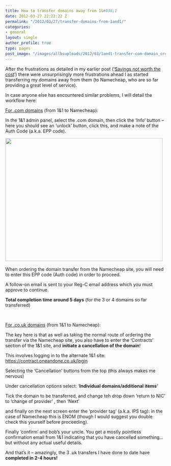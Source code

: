 ```yaml
---
title: How to transfer domains away from 1&#038;1
date: 2012-03-27 22:22:22 Z
permalink: "/2012/03/27/transfer-domains-from-1and1/"
categories:
- general
layout: single
author_profile: true
type: pages
post_image: "/images/allbsuploads/2012/03/1and1-transfer-com-domain_cropped.png"
---
```


After the frustrations as detailed in my earlier post (&#8216;<a title="All BS : 1&1, savings not worth the cost" href="/2012/03/27/1and1-savings-not-worth-the-cost/" target="_blank">Savings not worth the cost</a>&#8216;) there were unsurprisingly more frustrations ahead I as started transferring my domains away from them (to Namecheap, who are so far providing a great level of service).

In case anyone else has encountered similar problems, I will detail the workflow here:

<span style="text-decoration: underline;">For .com domains</span> (from 1&1 to Namecheap):

In the 1&1 admin panel, select the .com domain, then click the &#8216;Info&#8217; button &#8211; here you should see an &#8216;unlock&#8217; button, click this, and make a note of the Auth Code (a.k.a. EPP code).

<img class="aligncenter size-full wp-image-470" title="1and1 transfer com domain" src="/images/allbsuploads/2012/03/1and1-transfer-com-domain.png" alt="" width="494" height="386" srcset="/images/allbsuploads/2012/03/1and1-transfer-com-domain-300x234.png 300w, /images/allbsuploads/2012/03/1and1-transfer-com-domain.png 494w" sizes="(max-width: 494px) 100vw, 494px" />

When ordering the domain transfer from the Namecheap site, you will need to enter this EPP code (Auth code) in order to proceed.

A follow-on email is sent to your Reg-C email address which you must approve to continue.

**Total completion time around 5 days** (for the 3 or 4 domains so far transferred)

&nbsp;

<span style="text-decoration: underline;">For .co.uk domains</span> (from 1&1 to Namecheap):

The key here is that as well as taking the normal route of ordering the transfer via the Namecheap site, you also have to enter the &#8216;Contracts&#8217; section of the 1&1 site, and **initiate a cancellation of the domain**!

This involves logging in to the alternate 1&1 site: <a title="https://contract.oneandone.co.uk/login" href="https://contract.oneandone.co.uk/login" target="_blank">https://contract.oneandone.co.uk/login</a>

Selecting the &#8216;Cancellation&#8217; buttons from the top (this always makes me nervous)

Under cancellation options select: &#8216;**Individual domains/additional items**&#8216;

Tick the domain to be transferred, and change teh drop down &#8216;return to NIC&#8217; to &#8216;change of provider&#8217; , then &#8216;Next&#8217;

and finally on the next screen enter the &#8216;provider tag&#8217; (a.k.a. IPS tag): in the case of Namecheap this is ENOM (though I would suggest you double check this yourself before proceeding).

Finally &#8216;confirm&#8217; and bob&#8217;s your uncle. You get a mostly pointless confirmation email from 1&1 indicating that you have cancelled something&#8230; but without any actual useful details.

And that&#8217;s it &#8211; amazingly, the 3 .uk transfers I have done to date have **completed in 2-4 hours!**

&nbsp;

